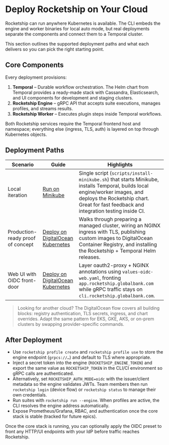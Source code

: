 # Deploy Rocketship on Your Cloud

Rocketship can run anywhere Kubernetes is available. The CLI embeds the engine and worker binaries for local auto mode, but real deployments separate the components and connect them to a Temporal cluster.

This section outlines the supported deployment paths and what each delivers so you can pick the right starting point.

## Core Components

Every deployment provisions:

1. **Temporal** – Durable workflow orchestration. The Helm chart from Temporal provides a ready-made stack with Cassandra, Elasticsearch, and UI components for development and staging clusters.
2. **Rocketship Engine** – gRPC API that accepts suite executions, manages profiles, and streams results.
3. **Rocketship Worker** – Executes plugin steps inside Temporal workflows.

Both Rocketship services require the Temporal frontend host and namespace; everything else (ingress, TLS, auth) is layered on top through Kubernetes objects.

## Deployment Paths

| Scenario | Guide | Highlights |
| --- | --- | --- |
| Local iteration | [Run on Minikube](deploy/minikube.md) | Single script (`scripts/install-minikube.sh`) that starts Minikube, installs Temporal, builds local engine/worker images, and deploys the Rocketship chart. Great for fast feedback and integration testing inside CI. |
| Production-ready proof of concept | [Deploy on DigitalOcean Kubernetes](deploy/digitalocean.md) | Walks through preparing a managed cluster, wiring an NGINX ingress with TLS, publishing custom images to DigitalOcean Container Registry, and installing the Rocketship + Temporal Helm releases. |
| Web UI with OIDC front-door | [Deploy on DigitalOcean Kubernetes](deploy/digitalocean.md#7-enable-oidc-for-the-web-ui-optional) | Layer oauth2-proxy + NGINX annotations using `values-oidc-web.yaml`, fronting `app.rocketship.globalbank.com` while gRPC traffic stays on `cli.rocketship.globalbank.com`. |

> Looking for another cloud? The DigitalOcean flow covers all building blocks: registry authentication, TLS secrets, ingress, and chart overrides. Adapt the same pattern for EKS, GKE, AKS, or on-prem clusters by swapping provider-specific commands.

## After Deployment

- Use `rocketship profile create` and `rocketship profile use` to store the engine endpoint (`grpcs://…`) and default to TLS where appropriate.
- Inject a secret token into the engine (`ROCKETSHIP_ENGINE_TOKEN`) and export the same value as `ROCKETSHIP_TOKEN` in the CLI/CI environment so gRPC calls are authenticated.
- Alternatively, set `ROCKETSHIP_AUTH_MODE=oidc` with the issuer/client metadata so the engine validates JWTs. Team members then run `rocketship login` (device flow) or `rocketship status` to manage their own credentials.
- Run suites with `rocketship run --engine`. When profiles are active, the CLI resolves the engine address automatically.
- Expose Prometheus/Grafana, RBAC, and authentication once the core stack is stable (tracked for future epics).

Once the core stack is running, you can optionally apply the OIDC preset to front any HTTP/UI endpoints with your IdP before traffic reaches Rocketship.
